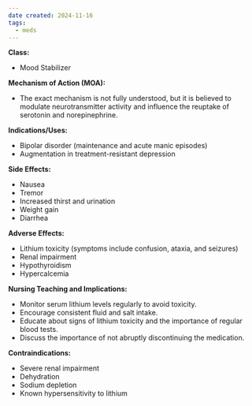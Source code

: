 ```yaml
---
date created: 2024-11-16
tags:
  - meds
---
```

**Class:**
- Mood Stabilizer

**Mechanism of Action (MOA):**
- The exact mechanism is not fully understood, but it is believed to modulate neurotransmitter activity and influence the reuptake of serotonin and norepinephrine.

**Indications/Uses:**
- Bipolar disorder (maintenance and acute manic episodes)
- Augmentation in treatment-resistant depression

**Side Effects:**
- Nausea
- Tremor
- Increased thirst and urination
- Weight gain
- Diarrhea

**Adverse Effects:**
- Lithium toxicity (symptoms include confusion, ataxia, and seizures)
- Renal impairment
- Hypothyroidism
- Hypercalcemia

**Nursing Teaching and Implications:**
- Monitor serum lithium levels regularly to avoid toxicity.
- Encourage consistent fluid and salt intake.
- Educate about signs of lithium toxicity and the importance of regular blood tests.
- Discuss the importance of not abruptly discontinuing the medication.

**Contraindications:**
- Severe renal impairment
- Dehydration
- Sodium depletion
- Known hypersensitivity to lithium